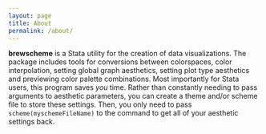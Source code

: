 ```yaml
---
layout: page
title: About
permalink: /about/
---
```


**brewscheme** is a Stata utility for the creation of data visualizations.  The package includes tools for conversions 
between colorspaces, color interpolation, setting global graph aesthetics, setting plot type aesthetics and previewing 
color palette combinations.  Most importantly for Stata users, this program saves *you* time.  Rather than constantly 
needing to pass arguments to aesthetic parameters, you can create a theme and/or scheme file to store these settings.  Then, 
you only need to pass `scheme(myschemeFileName)` to the command to get all of your aesthetic settings back.  